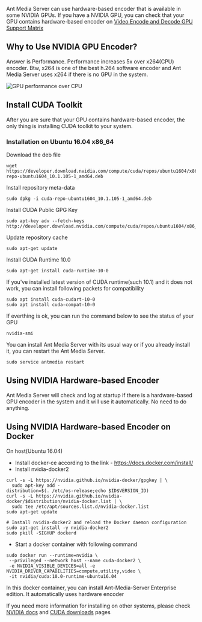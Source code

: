 Ant Media Server can use hardware-based encoder that is available in some NVIDIA GPUs. If you have a NVIDIA GPU,
you can check that your GPU contains hardware-based encoder on [Video Encode and Decode GPU Support Matrix](https://developer.nvidia.com/video-encode-decode-gpu-support-matrix) 

## Why to Use NVIDIA GPU Encoder?
Answer is Performance. Performance increases 5x over x264(CPU) encoder. Btw, x264 is one of the best h.264 software encoder and Ant Media Server uses x264 if there is no GPU in the system.    

![GPU performance over CPU](https://developer.nvidia.com/sites/default/files/akamai/designworks/images/VidEncode_001_b.png)

## Install CUDA Toolkit
After you are sure that your GPU contains hardware-based encoder, the only thing is installing CUDA toolkit to your system. 

### Installation on Ubuntu 16.04 x86_64

Download the deb file
```
wget https://developer.download.nvidia.com/compute/cuda/repos/ubuntu1604/x86_64/cuda-repo-ubuntu1604_10.1.105-1_amd64.deb
```

Install repository meta-data
```
sudo dpkg -i cuda-repo-ubuntu1604_10.1.105-1_amd64.deb
```

Install CUDA Public GPG Key
```
sudo apt-key adv --fetch-keys http://developer.download.nvidia.com/compute/cuda/repos/ubuntu1604/x86_64/7fa2af80.pub
```

Update repository cache
```
sudo apt-get update
```

Install CUDA Runtime 10.0
```
sudo apt-get install cuda-runtime-10-0
```

If you've installed latest version of CUDA runtime(such 10.1) and it does not work, you can install following packets for compatibility
```
sudo apt install cuda-cudart-10-0
sudo apt install cuda-compat-10-0 
```

If everthing is ok, you can run the command below to see the status of your GPU
```
nvidia-smi
```

You can install Ant Media Server with its usual way or if you already install it, you can restart the Ant Media Server.
```
sudo service antmedia restart
```

## Using NVIDIA Hardware-based Encoder
Ant Media Server will check and log at startup if there is a hardware-based GPU encoder in the system and it will use it automatically. No need to do anything.

## Using NVIDIA Hardware-based Encoder on Docker

On host(Ubuntu 16.04) 

* Install docker-ce according to the link - https://docs.docker.com/install/
* Install nvidia-docker2
```
curl -s -L https://nvidia.github.io/nvidia-docker/gpgkey | \
  sudo apt-key add -
distribution=$(. /etc/os-release;echo $ID$VERSION_ID)
curl -s -L https://nvidia.github.io/nvidia-docker/$distribution/nvidia-docker.list | \
  sudo tee /etc/apt/sources.list.d/nvidia-docker.list
sudo apt-get update

# Install nvidia-docker2 and reload the Docker daemon configuration
sudo apt-get install -y nvidia-docker2
sudo pkill -SIGHUP dockerd
```

* Start a docker container with following command
```
sudo docker run --runtime=nvidia \
 --privileged --network host --name cuda-docker2 \
 -e NVIDIA_VISIBLE_DEVICES=all -e NVIDIA_DRIVER_CAPABILITIES=compute,utility,video \
 -it nvidia/cuda:10.0-runtime-ubuntu16.04
```
In this docker container, you can install Ant-Media-Server Enterprise edition. It automatically uses hardware encoder

 
If you need more information for installing on other systems, please check [NVIDIA docs](https://docs.nvidia.com/cuda/cuda-installation-guide-linux/index.html) and [CUDA downloads](https://developer.nvidia.com/cuda-downloads?target_os=Linux&target_arch=x86_64&target_distro=Ubuntu&target_version=1604&target_type=debnetwork) pages
